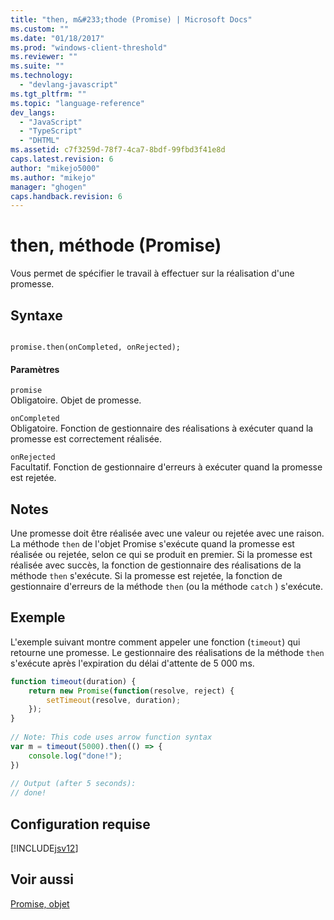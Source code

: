 ```yaml
---
title: "then, m&#233;thode (Promise) | Microsoft Docs"
ms.custom: ""
ms.date: "01/18/2017"
ms.prod: "windows-client-threshold"
ms.reviewer: ""
ms.suite: ""
ms.technology: 
  - "devlang-javascript"
ms.tgt_pltfrm: ""
ms.topic: "language-reference"
dev_langs: 
  - "JavaScript"
  - "TypeScript"
  - "DHTML"
ms.assetid: c7f3259d-78f7-4ca7-8bdf-99fbd3f41e8d
caps.latest.revision: 6
author: "mikejo5000"
ms.author: "mikejo"
manager: "ghogen"
caps.handback.revision: 6
---
```

# then, m&#233;thode (Promise)
Vous permet de spécifier le travail à effectuer sur la réalisation d'une promesse.  
  
## Syntaxe  
  
```  
  
promise.then(onCompleted, onRejected);  
```  
  
#### Paramètres  
 `promise`  
 Obligatoire.  Objet de promesse.  
  
 `onCompleted`  
 Obligatoire.  Fonction de gestionnaire des réalisations à exécuter quand la promesse est correctement réalisée.  
  
 `onRejected`  
 Facultatif.  Fonction de gestionnaire d'erreurs à exécuter quand la promesse est rejetée.  
  
## Notes  
 Une promesse doit être réalisée avec une valeur ou rejetée avec une raison.  La méthode `then` de l'objet Promise s'exécute quand la promesse est réalisée ou rejetée, selon ce qui se produit en premier.  Si la promesse est réalisée avec succès, la fonction de gestionnaire des réalisations de la méthode `then` s'exécute.  Si la promesse est rejetée, la fonction de gestionnaire d'erreurs de la méthode `then` \(ou la méthode `catch` \) s'exécute.  
  
## Exemple  
 L'exemple suivant montre comment appeler une fonction \(`timeout`\) qui retourne une promesse.  Le gestionnaire des réalisations de la méthode `then` s'exécute après l'expiration du délai d'attente de 5 000 ms.  
  
```javascript  
function timeout(duration) {  
    return new Promise(function(resolve, reject) {  
        setTimeout(resolve, duration);  
    });  
}  
  
// Note: This code uses arrow function syntax  
var m = timeout(5000).then(() => {  
    console.log("done!");  
})  
  
// Output (after 5 seconds):  
// done!  
```  
  
## Configuration requise  
 [!INCLUDE[jsv12](../../javascript/reference/includes/jsv12-md.md)]  
  
## Voir aussi  
 [Promise, objet](../../javascript/reference/promise-object-javascript.md)